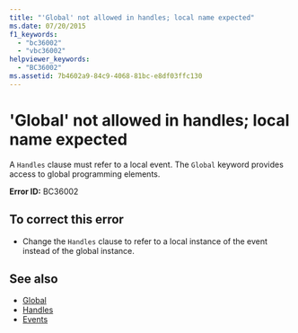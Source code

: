 ```yaml
---
title: "'Global' not allowed in handles; local name expected"
ms.date: 07/20/2015
f1_keywords: 
  - "bc36002"
  - "vbc36002"
helpviewer_keywords: 
  - "BC36002"
ms.assetid: 7b4602a9-84c9-4068-81bc-e8df03ffc130
---
```

# 'Global' not allowed in handles; local name expected
A `Handles` clause must refer to a local event. The `Global` keyword provides access to global programming elements.  
  
 **Error ID:** BC36002  
  
## To correct this error  
  
-   Change the `Handles` clause to refer to a local instance of the event instead of the global instance.  
  
## See also
- [Global](https://docs.microsoft.com/previous-versions/visualstudio/visual-studio-2008/k701czy1(v=vs.90))
- [Handles](../../visual-basic/language-reference/statements/handles-clause.md)
- [Events](../../visual-basic/programming-guide/language-features/events/index.md)
